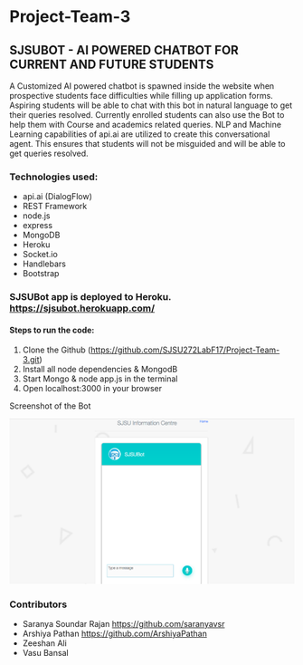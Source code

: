 # Project-Team-3

## SJSUBOT - AI POWERED CHATBOT FOR CURRENT AND FUTURE STUDENTS


A Customized AI  powered  chatbot  is  spawned  inside  the  website  when  prospective students face difficulties while filling up application forms. Aspiring students will be able to chat with  this  bot  in  natural language  to  get  their  queries  resolved. Currently enrolled students can also use the Bot to help them with Course and academics related queries.  NLP  and  Machine  Learning capabilities  of  api.ai  are utilized  to  create  this  conversational  agent. This ensures that students will not be misguided and will be able to get queries resolved.


### Technologies used:

- api.ai (DialogFlow)
- REST Framework
- node.js
- express
- MongoDB
- Heroku
- Socket.io
- Handlebars
- Bootstrap

### SJSUBot app is deployed to Heroku. https://sjsubot.herokuapp.com/

#### Steps to run the code:

1. Clone the Github (https://github.com/SJSU272LabF17/Project-Team-3.git)
2. Install all node dependencies & MongodB
3. Start Mongo & node app.js in the terminal
4. Open localhost:3000 in your browser

Screenshot of the Bot

![image](https://github.com/SJSU272LabF17/Project-Team-3/blob/master/Screenshot%20Bot.png)

### Contributors

* Saranya Soundar Rajan https://github.com/saranyavsr
* Arshiya Pathan https://github.com/ArshiyaPathan
* Zeeshan Ali
* Vasu Bansal
